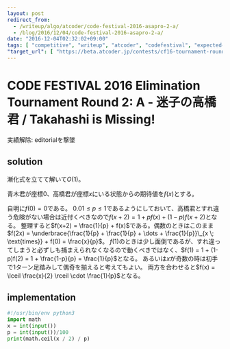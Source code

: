 ```yaml
---
layout: post
redirect_from:
  - /writeup/algo/atcoder/code-festival-2016-asapro-2-a/
  - /blog/2016/12/04/code-festival-2016-asapro-2-a/
date: "2016-12-04T02:32:02+09:00"
tags: [ "competitive", "writeup", "atcoder", "codefestival", "expected-value" ]
"target_url": [ "https://beta.atcoder.jp/contests/cf16-tournament-round2-open/tasks/asaporo_e" ]
---
```


# CODE FESTIVAL 2016 Elimination Tournament Round 2: A - 迷子の高橋君 / Takahashi is Missing!

実績解除: editorialを撃墜

## solution

漸化式を立てて解いて$O(1)$。

青木君が座標$0$、高橋君が座標$x$にいる状態からの期待値を$f(x)$とする。

自明に$f(0) = 0$である。
$0.01 \le p \le 1$であるようにしておいて、高橋君とすれ違う危険がない場合は近付くべきなので$f(x+2) = 1 + pf(x) + (1-p)f(x+2)$となる。
整理すると$f(x+2) = \frac{1}{p} + f(x)$である。偶数のときはこのまま$f(2x) = \underbrace{\frac{1}{p} + \frac{1}{p} + \dots + \frac{1}{p}}\_{x \; \text{times}} + f(0) = \frac{x}{p}$。
$f(1)$のときは少し面倒であるが、すれ違ってしまうと必ずしも捕まえられなくなるので動くべきではなく、$f(1) = 1 + (1-p)f(2) = 1 + \frac{1-p}{p} = \frac{1}{p}$となる。
あるいは$x$が奇数の時は初手で$1$ターン足踏みして偶奇を揃えると考えてもよい。
両方を合わせると$f(x) = \lceil \frac{x}{2} \rceil \cdot \frac{1}{p}$となる。

## implementation

``` python
#!/usr/bin/env python3
import math
x = int(input())
p = int(input())/100
print(math.ceil(x / 2) / p)
```
